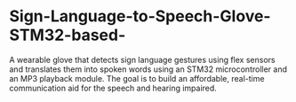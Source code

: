 # Sign-Language-to-Speech-Glove-STM32-based-
A wearable glove that detects sign language gestures using flex sensors and translates them into spoken words using an STM32 microcontroller and an MP3 playback module. The goal is to build an affordable, real-time communication aid for the speech and hearing impaired.
